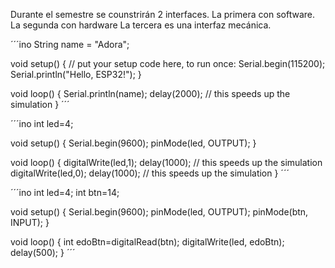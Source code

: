 Durante el semestre se counstrirán 2 interfaces. 
La primera con software.
La segunda con hardware
La tercera es una interfaz mecánica.

´´´ino
String name = "Adora";

void setup() {
  // put your setup code here, to run once:
  Serial.begin(115200);
  Serial.println("Hello, ESP32!");
}

void loop() {
  Serial.println(name);
  delay(2000); // this speeds up the simulation
}
´´´

´´´ino
int led=4;

void setup() {
  Serial.begin(9600);
  pinMode(led, OUTPUT);
}

void loop() {
  digitalWrite(led,1);
  delay(1000); // this speeds up the simulation
  digitalWrite(led,0);
  delay(1000); // this speeds up the simulation
}
´´´

´´´ino
int led=4;
int btn=14;

void setup() {
  Serial.begin(9600);
  pinMode(led, OUTPUT);
  pinMode(btn, INPUT);
}

void loop() {
  int edoBtn=digitalRead(btn);
  digitalWrite(led, edoBtn);
  delay(500);
}
´´´

